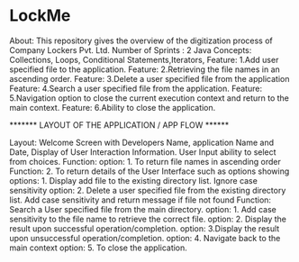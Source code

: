 # LockMe
About: This repository gives the overview of the digitization process of Company Lockers Pvt. Ltd. 
Number of Sprints : 2 
Java Concepts: Collections, Loops, Conditional Statements,Iterators,
Feature: 1.Add user specified file to the application.
Feature: 2.Retrieving the file names in an ascending order.
Feature: 3.Delete a user specified file from the application
Feature: 4.Search a user specified file from the application.
Feature: 5.Navigation option to close the current execution context and return to the main context.
Feature: 6.Ability to close the application.

******* LAYOUT OF THE APPLICATION / APP FLOW ******

Layout: Welcome Screen with Developers Name, application Name and Date, Display of User Interaction Information. User Input ability to select from choices.
Function: option: 1. To return file names in ascending order
Function: 2. To return details of the User Interface such as options showing
options: 1. Display add file to the existing directory list. Ignore case sensitivity
option: 2. Delete a user specified file from the existing directory list. Add case sensitivity and return message if file not found
Function: Search a User specified file from the main directory.
option: 1. Add case sensitivity  to the file name to retrieve the correct file.
option: 2. Display the result upon successful operation/completion.
option: 3.Display the result upon unsuccessful operation/completion.
option: 4. Navigate back to the main context
option: 5. To close the application.
